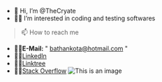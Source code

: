 - 👋 Hi, I’m @TheCryate
- 👨‍💻 I’m interested in coding and testing softwares

> 📫 How to reach me                                                                           
- 🐱‍💻**E-Mail:** " bathankota@hotmail.com "
- 🐱‍💻[LinkedIn](https://linkedin.com/in/cryate)
- 🐱‍💻[Linktree](https://linktr.ee/cryate)
- 🐱‍💻[Stack Overflow](https://stackoverflow.com/users/20669644/cryate)
<align right>![This is an image](https://myoctocat.com/assets/images/base-octocat.svg)</align>


